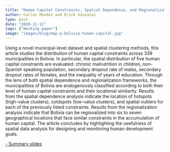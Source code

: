 ```yaml
---
title: "Human Capital Constraints, Spatial Dependence, and Regionalization in Bolivia: A Spatial Clustering Approach"
author: Carlos Mendez and Erick Gonzales
type: post
date: "2020-11-11"
tags: ["Working paper"]
image: "images/blog/map-p-bolivia-human-capital.jpg"
---
```



Using a novel municipal-level dataset and spatial clustering methods, this article studies the distribution of human capital constraints across 339 municipalities in Bolivia. In particular, the spatial distribution of five human capital constraints are evaluated: chronic malnutrition in children, non-Spanish speaking population, secondary dropout rate of males, secondary dropout rates of females, and the inequality of years of education.  Through the lens of both spatial dependence and regionalization frameworks, the municipalities of Bolivia are endogenously classified according to both their level of human capital constraints and their locational similarity. Results from the spatial dependence analysis indicate the location of hotspots (high-value clusters), coldspots (low-value clusters), and spatial outliers for each of the previously listed constraints. Results from the regionalization analysis indicate that Bolivia can be regionalized into six to seven geographical locations that face similar constraints in the accumulation of human capital. The article concludes by highlighting the usefulness of spatial data analysis for designing and monitoring human development goals.

[- Summary slides](https://speakerdeck.com/quarcs/human-capital-constraints-spatial-dependence-and-regionalization-in-bolivia-a-spatial-clustering-approach)

